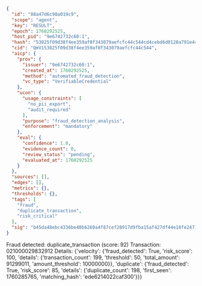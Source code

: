 ```json
{
  "id": "88a47d6c98a019c9",
  "scope": "agent",
  "key": "RESULT",
  "epoch": 1760292525,
  "host_pid": "9e6742732c60:1",
  "hash": "53825f09d38f4ee359af0f343079aefcfc44c544cd4cebd6d0128a791e44e552",
  "cid": "QmV153825f09d38f4ee359af0f343079aefcfc44c544",
  "aicp": {
    "prov": {
      "issuer": "9e6742732c60:1",
      "created_at": 1760292525,
      "method": "automated_fraud_detection",
      "vc_type": "VerifiableCredential"
    },
    "ucon": {
      "usage_constraints": [
        "no_pii_export",
        "audit_required"
      ],
      "purpose": "fraud_detection_analysis",
      "enforcement": "mandatory"
    },
    "eval": {
      "confidence": 1.0,
      "evidence_count": 0,
      "review_status": "pending",
      "evaluated_at": 1760292525
    }
  },
  "sources": [],
  "edges": [],
  "metrics": {},
  "thresholds": {},
  "tags": [
    "fraud",
    "duplicate_transaction",
    "risk_critical"
  ],
  "sig": "b45da48ebc4336be40b6269a4f87cef28917d9fba15af427df44e18fe2471770"
}
```

Fraud detected: duplicate_transaction (score: 92)
Transaction: 021000029832912
Details: {'velocity': {'fraud_detected': True, 'risk_score': 100, 'details': {'transaction_count': 199, 'threshold': 50, 'total_amount': 91299011, 'amount_threshold': 10000000}}, 'duplicate': {'fraud_detected': True, 'risk_score': 85, 'details': {'duplicate_count': 198, 'first_seen': 1760285765, 'matching_hash': 'ede6214022caf300'}}}